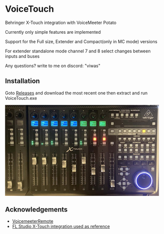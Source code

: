 
# VoiceTouch

Behringer X-Touch integration with VoiceMeeter Potato

Currently only simple features are implemented

Support for the Full size, Extender and Compact(only in MC mode) versions


For extender standalone mode channel 7 and 8 select changes between inputs and buses

Any questions? write to me on discord: "viwas"

## Installation
Goto [Releases](https://github.com/niklas-schulz/VoiceTouch/releases) and download the most recent one then extract and run VoiceTouch.exe

![Image](https://github.com/niklas-schulz/VoiceTouch/blob/main/Img1.jpg?raw=true)
## Acknowledgements

 - [VoicemeeterRemote](https://github.com/bobhelander/VoicemeeterRemote)
 - [FL Studio X-Touch integration used as reference](https://github.com/IgneButene/XTouch-FLStudio)

